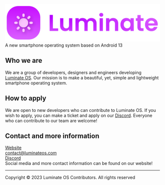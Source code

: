 ![LuminateOS Logo](profile/LuminateLogo.svg)
<br>
A new smartphone operating system based on Android 13

## Who we are
We are a group of developers, designers and engineers developing [Luminate OS](https://luminateos.com). Our mission is to make a beautiful, yet, simple and lightweight smartphone operating system.

## How to apply
We are open to new developers who can contribute to Luminate OS. If you wish to apply, you can make a ticket and apply on our [Discord](http://discord.luminateos.com). Everyone who can contribute to our team are welcome!

## Contact and more information
[Website](https://luminateos.com) <br>
contact@luminateos.com <br>
[Discord](http://discord.luminateos.com) <br>
Social media and more contact information can be found on our website!

---
Copyright © 2023 Luminate OS Contributors. All rights reserved
